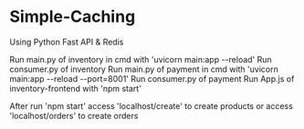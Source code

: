 # Simple-Caching
Using Python Fast API &amp; Redis

Run main.py of inventory in cmd with 'uvicorn main:app --reload'
Run consumer.py of inventory
Run main.py of payment in cmd with 'uvicorn main:app --reload --port=8001'
Run consumer.py of payment
Run App.js of inventory-frontend with 'npm start'

After run 'npm start' access 'localhost/create' to create products or access 'localhost/orders' to create orders
